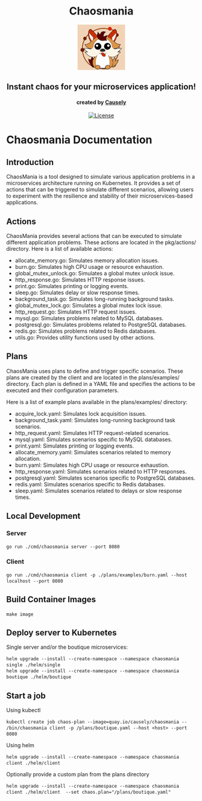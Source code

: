 <div align="center">
  <h1>Chaosmania</h1>
  <p align="center">
    <img src="images/chaosmania.png" width="25%" alt="chaosmania" title="chaosmania" />
  </p>
    <h2>Instant chaos for your microservices application!</h2>
    <h4> created by <a href="https://www.causely.io">Causely</h4>
  <p>

[![License](https://img.shields.io/badge/License-Apache_2.0-blue.svg)](https://opensource.org/licenses/Apache-2.0)
<br>

</div>

# Chaosmania Documentation

## Introduction
ChaosMania is a tool designed to simulate various application problems in a microservices architecture running on Kubernetes. It provides a set of actions that can be triggered to simulate different scenarios, allowing users to experiment with the resilience and stability of their microservices-based applications.

## Actions
ChaosMania provides several actions that can be executed to simulate different application problems. These actions are located in the pkg/actions/ directory. Here is a list of available actions:

* allocate_memory.go: Simulates memory allocation issues.
* burn.go: Simulates high CPU usage or resource exhaustion.
* global_mutex_unlock.go: Simulates a global mutex unlock issue.
* http_response.go: Simulates HTTP response issues.
* print.go: Simulates printing or logging events.
* sleep.go: Simulates delay or slow response times.
* background_task.go: Simulates long-running background tasks.
* global_mutex_lock.go: Simulates a global mutex lock issue.
* http_request.go: Simulates HTTP request issues.
* mysql.go: Simulates problems related to MySQL databases.
* postgresql.go: Simulates problems related to PostgreSQL databases.
* redis.go: Simulates problems related to Redis databases.
* utils.go: Provides utility functions used by other actions.

## Plans
ChaosMania uses plans to define and trigger specific scenarios. These plans are created by the client and are located in the plans/examples/ directory. Each plan is defined in a YAML file and specifies the actions to be executed and their configuration parameters.

Here is a list of example plans available in the plans/examples/ directory:

* acquire_lock.yaml: Simulates lock acquisition issues.
* background_task.yaml: Simulates long-running background task scenarios.
* http_request.yaml: Simulates HTTP request-related scenarios.
* mysql.yaml: Simulates scenarios specific to MySQL databases.
* print.yaml: Simulates printing or logging events.
* allocate_memory.yaml: Simulates scenarios related to memory allocation.
* burn.yaml: Simulates high CPU usage or resource exhaustion.
* http_response.yaml: Simulates scenarios related to HTTP responses.
* postgresql.yaml: Simulates scenarios specific to PostgreSQL databases.
* redis.yaml: Simulates scenarios specific to Redis databases.
* sleep.yaml: Simulates scenarios related to delays or slow response times.

## Local Development

### Server

```shell
go run ./cmd/chaosmania server --port 8080
```

### Client

```shell
go run ./cmd/chaosmania client -p ./plans/examples/burn.yaml --host localhost --port 8080
```

## Build Container Images

```shell
make image
```

## Deploy server to Kubernetes

Single server and/or the boutique microservices:

```shell
helm upgrade --install --create-namespace --namespace chaosmania single ./helm/single
helm upgrade --install --create-namespace --namespace chaosmania boutique ./helm/boutique
```

## Start a job

Using kubectl

```shell
kubectl create job chaos-plan --image=quay.io/causely/chaosmania -- /bin/chaosmania client -p /plans/boutique.yaml --host <host> --port 8080
```

Using helm

```shell
helm upgrade --install --create-namespace --namespace chaosmania client ./helm/client
```

Optionally provide a custom plan from the plans directory
```shell
helm upgrade --install --create-namespace --namespace chaosmania client ./helm/client  --set chaos.plan="/plans/boutique.yaml"
```

